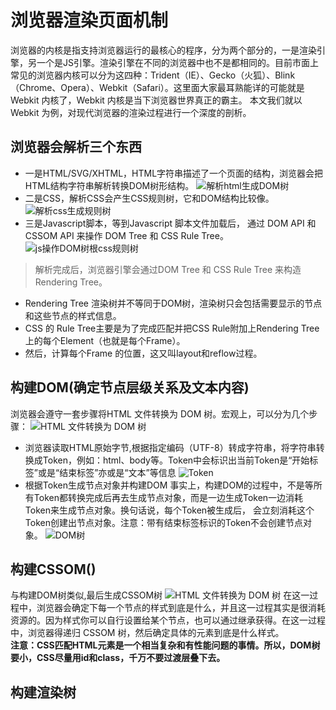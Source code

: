 # 浏览器渲染页面机制
浏览器的内核是指支持浏览器运行的最核心的程序，分为两个部分的，一是渲染引擎，另一个是JS引擎。渲染引擎在不同的浏览器中也不是都相同的。目前市面上常见的浏览器内核可以分为这四种：Trident（IE）、Gecko（火狐）、Blink（Chrome、Opera）、Webkit（Safari）。这里面大家最耳熟能详的可能就是 Webkit 内核了，Webkit 内核是当下浏览器世界真正的霸主。
本文我们就以 Webkit 为例，对现代浏览器的渲染过程进行一个深度的剖析。
## 浏览器会解析三个东西
- 一是HTML/SVG/XHTML，HTML字符串描述了一个页面的结构，浏览器会把HTML结构字符串解析转换DOM树形结构。
  ![解析html生成DOM树](https://p1-jj.byteimg.com/tos-cn-i-t2oaga2asx/gold-user-assets/2019/3/31/169d470437a6c15a~tplv-t2oaga2asx-watermark.awebp)
- 二是CSS，解析CSS会产生CSS规则树，它和DOM结构比较像。
  ![解析css生成规则树](https://p1-jj.byteimg.com/tos-cn-i-t2oaga2asx/gold-user-assets/2019/3/31/169d478a0f4bd16c~tplv-t2oaga2asx-watermark.awebp)
- 三是Javascript脚本，等到Javascript 脚本文件加载后， 通过 DOM API 和 CSSOM API 来操作 DOM Tree 和 CSS Rule Tree。
  ![js操作DOM树根css规则树](https://p1-jj.byteimg.com/tos-cn-i-t2oaga2asx/gold-user-assets/2019/3/31/169d4780e0a3fa44~tplv-t2oaga2asx-watermark.awebp)
> 解析完成后，浏览器引擎会通过DOM Tree 和 CSS Rule Tree 来构造 Rendering Tree。
- Rendering Tree 渲染树并不等同于DOM树，渲染树只会包括需要显示的节点和这些节点的样式信息。
- CSS 的 Rule Tree主要是为了完成匹配并把CSS Rule附加上Rendering Tree上的每个Element（也就是每个Frame）。
- 然后，计算每个Frame 的位置，这又叫layout和reflow过程。
## 构建DOM(确定节点层级关系及文本内容)
浏览器会遵守一套步骤将HTML 文件转换为 DOM 树。宏观上，可以分为几个步骤：
![HTML 文件转换为 DOM 树](https://p1-jj.byteimg.com/tos-cn-i-t2oaga2asx/gold-user-assets/2018/12/28/167f5262f5d0aadd~tplv-t2oaga2asx-watermark.awebp)
- 浏览器读取HTML原始字节,根据指定编码（UTF-8）转成字符串，将字符串转换成Token，例如：html、body等。Token中会标识出当前Token是“开始标签”或是“结束标签”亦或是“文本”等信息
![Token](https://p1-jj.byteimg.com/tos-cn-i-t2oaga2asx/gold-user-assets/2018/12/28/167f54a4ce149a05~tplv-t2oaga2asx-watermark.awebp)
- 根据Token生成节点对象并构建DOM
事实上，构建DOM的过程中，不是等所有Token都转换完成后再去生成节点对象，而是一边生成Token一边消耗Token来生成节点对象。换句话说，每个Token被生成后，
会立刻消耗这个Token创建出节点对象。注意：带有结束标签标识的Token不会创建节点对象。
![DOM树](https://p1-jj.byteimg.com/tos-cn-i-t2oaga2asx/gold-user-assets/2018/12/28/167f522e4d4c5e2b~tplv-t2oaga2asx-watermark.awebp)
## 构建CSSOM()
与构建DOM树类似,最后生成CSSOM树
![HTML 文件转换为 DOM 树](https://p1-jj.byteimg.com/tos-cn-i-t2oaga2asx/gold-user-assets/2018/12/28/167f5262f5d0aadd~tplv-t2oaga2asx-watermark.awebp)
在这一过程中，浏览器会确定下每一个节点的样式到底是什么，并且这一过程其实是很消耗资源的。因为样式你可以自行设置给某个节点，也可以通过继承获得。在这一过程中，浏览器得递归 CSSOM 树，然后确定具体的元素到底是什么样式。     
**注意：CSS匹配HTML元素是一个相当复杂和有性能问题的事情。所以，DOM树要小，CSS尽量用id和class，千万不要过渡层叠下去。**
## 构建渲染树

